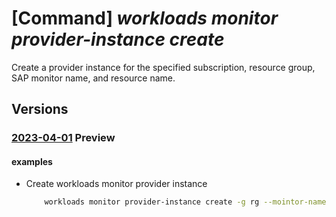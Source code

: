 # [Command] _workloads monitor provider-instance create_

Create a provider instance for the specified subscription, resource group, SAP monitor name, and resource name.

## Versions

### [2023-04-01](/Resources/mgmt-plane/L3N1YnNjcmlwdGlvbnMve30vcmVzb3VyY2Vncm91cHMve30vcHJvdmlkZXJzL21pY3Jvc29mdC53b3JrbG9hZHMvbW9uaXRvcnMve30vcHJvdmlkZXJpbnN0YW5jZXMve30=/2023-04-01.xml) **Preview**

<!-- mgmt-plane /subscriptions/{}/resourcegroups/{}/providers/microsoft.workloads/monitors/{}/providerinstances/{} 2023-04-01 -->

#### examples

- Create workloads monitor provider instance
    ```bash
        workloads monitor provider-instance create -g rg --mointor-name name -n instance-name --provider-settings "{sapHana:{hostname:name,dbName:db,sqlPort:0000,instanceNumber:00,dbUsername:user,dbPassword:****,sslPreference:ServerCertificate,sslCertificateUri:'https://storageaccount.blob.core.windows.net/containername/filename',sslHostNameInCertificate:xyz.domain.com,sapSid:SID}}"
    ```
